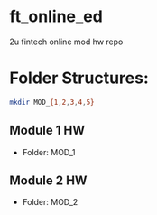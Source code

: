 # ft_online_ed
2u fintech online mod hw repo

# Folder Structures:
```bash
mkdir MOD_{1,2,3,4,5}
```

## Module 1 HW
- Folder: MOD_1

## Module 2 HW
- Folder: MOD_2
